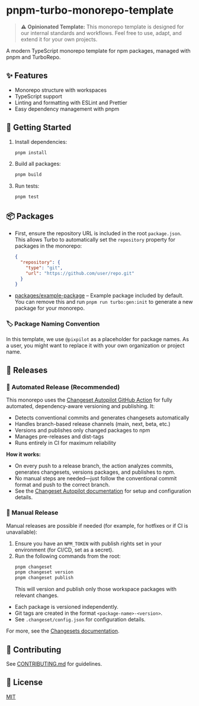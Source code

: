 # pnpm-turbo-monorepo-template

> ⚠️ **Opinionated Template:**
> This monorepo template is designed for our internal standards and workflows. Feel free to use, adapt, and extend it for your own projects.

A modern TypeScript monorepo template for npm packages, managed with pnpm and TurboRepo.

## ✨ Features

- Monorepo structure with workspaces
- TypeScript support
- Linting and formatting with ESLint and Prettier
- Easy dependency management with pnpm

## 🚀 Getting Started

1. Install dependencies:
   ```sh
   pnpm install
   ```
2. Build all packages:
   ```sh
   pnpm build
   ```
3. Run tests:
   ```sh
   pnpm test
   ```

## 📦 Packages

- First, ensure the repository URL is included in the root `package.json`. This allows Turbo to automatically set the `repository` property for packages in the monorepo:

  ```json
  {
    "repository": {
      "type": "git",
      "url": "https://github.com/user/repo.git"
    }
  }
  ```

- [packages/example-package](packages/example-package) – Example package included by default. You can remove this and run `pnpm run turbo:gen:init` to generate a new package for your monorepo.

### 🏷️ Package Naming Convention

In this template, we use `@pixpilot` as a placeholder for package names. As a user, you might want to replace it with your own organization or project name.

## 🚢 Releases

### 🤖 Automated Release (Recommended)

This monorepo uses the [Changeset Autopilot GitHub Action](https://github.com/pixpilot/changesets-autopilot) for fully automated, dependency-aware versioning and publishing. It:

- Detects conventional commits and generates changesets automatically
- Handles branch-based release channels (main, next, beta, etc.)
- Versions and publishes only changed packages to npm
- Manages pre-releases and dist-tags
- Runs entirely in CI for maximum reliability

**How it works:**

- On every push to a release branch, the action analyzes commits, generates changesets, versions packages, and publishes to npm.
- No manual steps are needed—just follow the conventional commit format and push to the correct branch.
- See the [Changeset Autopilot documentation](https://github.com/pixpilot/changesets-autopilot) for setup and configuration details.

### 📝 Manual Release

Manual releases are possible if needed (for example, for hotfixes or if CI is unavailable):

1. Ensure you have an `NPM_TOKEN` with publish rights set in your environment (for CI/CD, set as a secret).
2. Run the following commands from the root:
   ```sh
   pnpm changeset
   pnpm changeset version
   pnpm changeset publish
   ```
   This will version and publish only those workspace packages with relevant changes.

- Each package is versioned independently.
- Git tags are created in the format `<package-name>-<version>`.
- See `.changeset/config.json` for configuration details.

For more, see the [Changesets documentation](https://github.com/changesets/changesets).

## 🤝 Contributing

See [CONTRIBUTING.md](CONTRIBUTING.md) for guidelines.

## 📄 License

[MIT](LICENSE)
